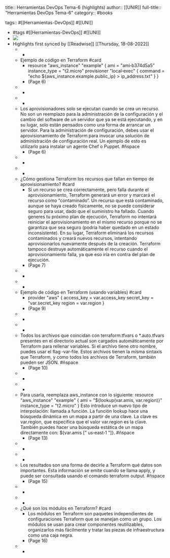 title:: Herramientas DevOps Tema-6 (highlights)
author:: [[UNIR]]
full-title:: "Herramientas DevOps Tema-6"
category:: #books

tags:: #[[Herramientas-DevOps]] #[[UNI]]

- #tags #[[Herramientas-DevOps]] #[[UNI]]
- ![](https://readwise-assets.s3.amazonaws.com/media/uploaded_book_covers/profile_22942/841e10b1-50a8-4574-a5e9-6993f36fce49.jpg)
- Highlights first synced by [[Readwise]] [[Thursday, 18-08-2022]]
	- -
	- Ejemplo de código en Terraform #card
		- resource "aws_instance" "example" {  ami = "ami‐b374d5a5"  instance_type = "t2.micro"  provisioner "local‐exec" {  command = "echo ${aws_instance.example.public_ip} >  ip_address.txt"   } }
		- (Page 6)
	- -
	- -
	- Los  aprovisionadores  solo  se  ejecutan  cuando  se  crea  un  recurso.  No  son  un reemplazo para la administración de la configuración y el cambio del software de un servidor  que  ya  se  está  ejecutando,  y  en  su  lugar,  solo  están  pensados  como  una forma de arrancar un servidor.  Para  la  administración  de  configuración,  debes  usar  el  aprovisionamiento  de Terraform  para  invocar  una  solución  de  administración  de  configuración  real.  Un ejemplo de esto es utilizarlo para instalar un agente Chef o Puppet. #ñspace
		- (Page 6)
	- -
	- -
	- ¿Cómo gestiona Terraform los recursos que fallan en tiempo de aprovisionamiento? #card
		- Si  un  recurso  se  crea  correctamente,  pero  falla  durante  el  aprovisionamiento, Terraform generará un error y marcará el recurso como “contaminado”. Un recurso que está contaminado, aunque se haya creado físicamente, no se puede considerar seguro para usar, dado que el suministro ha fallado. Cuando  generes  tu  próximo  plan  de  ejecución,  Terraform  no  intentará  reiniciar  el aprovisionamiento  en  el  mismo  recurso  porque  no  se  garantiza  que  sea  seguro (podría haber quedado en un estado inconsistente). En su lugar, Terraform eliminará los  recursos  contaminados  y  creará  nuevos  recursos,  intentando  aprovisionarlos nuevamente después de la creación. Terraform tampoco  destruye  automáticamente  el recurso cuando  el aprovisionamiento falla, ya que eso iría en contra del plan de ejecución.
		- (Page 7)
	- -
	- -
	- Ejemplo de código en Terraform (usando variables) #card
		- provider "aws" { access_key = var.access_key secret_key = "var.secret_key  region = var.region }
		- (Page 9)
	- -
	- -
	- Todos los archivos que coincidan con terraform.tfvars o *.auto.tfvars presentes en el directorio  actual  son  cargados  automáticamente  por  Terraform  para  rellenar variables. Si el archivo tiene otro nombre, puedes usar el flag ‐var‐file. Estos archivos tienen  la  misma  sintaxis  que  Terraform,  y  como  todos  los  archivos  de  Terraform, también pueden ser JSON. #ñspace
		- (Page 10)
	- -
	- -
	- Para usarla, reemplaza aws_instance con lo siguiente: resource "aws_instance" "example" {  ami = "${lookup(var.amis, var.region)}"  instance_type = "t2.micro" } Esto introduce un nuevo tipo de interpolación: llamada a función. La función lookup hace una búsqueda dinámica en un mapa a partir de una clave. La clave es var.region, que especifica que el valor var.region es la clave. También puedes hacer una búsqueda estática de un mapa directamente con:  ${var.amis [" us‐east‐1 "]}. #ñspace
		- (Page 13)
	- -
	- -
	- Los resultados son una forma de decirle a Terraform qué datos son importantes. Esta información  se  emite  cuando  se  llama  apply,  y  puede  ser  consultada  usando  el comando terraform output. #ñspace
		- (Page 15)
	- -
	- -
	- ¿Qué son los módulos en Terraform? #card
		- Los  módulos  en  Terraform  son  paquetes  independientes  de  configuraciones Terraform  que  se  manejan  como  un  grupo.  Los  módulos  se  usan  para  crear componentes  reutilizables,  organizarlos  más  fácilmente  y  tratar  las  piezas  de infraestructura como una caja negra.
		- (Page 16)
	- -
